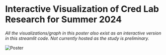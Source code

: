 # Interactive Visualization of Cred Lab Research for Summer 2024

_All the visualizations/graph in this poster also exist as an interactive version in this streamlit code. Not currently hosted as the study is preliminary._

![Poster](https://github.com/user-attachments/assets/372f8181-7428-4ffc-acbd-e1d136ad4564)
